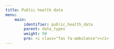 ```yaml
---
title: Public health data
menu:
    main:
        identifier: public_health_data
        parent: data_types
        weight: 50
        pre: <i class="fas fa-ambulance"></i>
---
```

